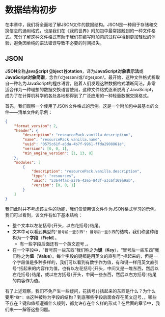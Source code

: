 # 数据结构初步

在本章中，我们将全面地了解JSON文件的数据结构。JSON是一种用于存储和交换信息的通用格式，也是我们在《我的世界》附加包中最常接触到的一种文件格式。充分了解这种文件格式有助于我们在编写附加包的过程中得到更加轻松的体验，避免因单纯的语法错误导致不必要的时间损失。

## JSON

**JSON**全称<strong><u>J</u>ava<u>S</u>cript <u>O</u>bject <u>N</u>otation</strong>，译为**JavaScript对象表示法**或**JavaScript对象简谱**，念作/ˈdʒeɪsən/或/ˈdʒeɪˌsɒn/。最开始，这种文件格式析取自一种名为JavaScript的程序语言，随着人们发现这种数据格式清晰简洁，非常适合作为一种理想的数据交换语言使用，这种文件格式逐渐脱离了JavaScript，成为了在计算机科学的各处各地都得到了广泛应用的一种轻量数据交换格式。

首先，我们观察一个使用了JSON文件格式的示例。这是一个附加包中最基本的文件——清单文件的示例：

```json
{
    "format_version": 2,
    "header": {
        "description": "resourcePack.vanilla.description",
        "name": "resourcePack.vanilla.name",
        "uuid": "0575c61f-a5da-4b7f-9961-ffda2908861e",
        "version": [0, 0, 1],
        "min_engine_version": [1, 13, 0]
    },
    "modules": [
        {
            "description": "resourcePack.vanilla.description",
            "type": "resources",
            "uuid": "53644fac-a276-42e5-843f-a3c6f169a9ab",
            "version": [0, 0, 1]
        }
    ]
}
```

我们此时并不考虑该文件的功能，我们仅使用该文件作为JSON格式学习的示例。我们可以看到，该文件有如下基本结构：

- 整个文本以左花括号`{`开头，以右花括号`}`结尾。
- 文本中可以看到典型的`"冒号前一些东西": 冒号后一些东西`的结构，我们称这种结构为一个**字段**（**Field**）。
  - 有一些字段后面还有一个英文逗号`,`。
- 在一个字段中，“冒号前一些东西”我们称之为**键**（**Key**），“冒号后一些东西”我们称之为**值**（**Value**）。每个字段的键都是用英文的直引号`"`括起来的，但是一个字段值是多种多样的，我们可以看到有数字作为值，有和键一样用英文直引号`"`括起来的内容作为值，也有以左花括号`{`开头，中间又是一堆东西，然后以右花括号`}`结尾，或以左方括号`[`开头，中间一些东西，然后以右方括号`]`结尾的内容作为值。

有了上述观察，我们不免产生一些疑问，花括号`{}`括起来的东西是什么？为什么要用`"键": 值`这种被称为字段的结构？到底哪些字段后面会存在英文逗号`,`，哪些不存在？键和值都遵循什么规则，都允许存在什么样的形式？在后面的章节中，我们来一一解答这些问题。